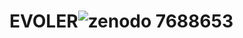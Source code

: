 # EVOLER![zenodo 7688653](https://user-images.githubusercontent.com/117343484/222163377-c77cf8af-4a99-44fa-b306-0955aa8d61db.svg)
